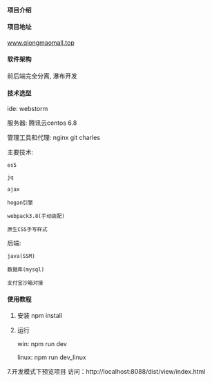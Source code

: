
#### 项目介绍

#### 项目地址
www.qiongmaomall.top

#### 软件架构
前后端完全分离, 瀑布开发

#### 技术选型
ide: webstorm 

服务器: 腾讯云centos 6.8

管理工具和代理: nginx git charles 

主要技术: 

    es5

    jq

    ajax

    hogan引擎

    webpack3.8(手动装配)

    原生CSS手写样式
    
后端:

    java(SSM)

    数据库(mysql)

    支付宝沙箱对接


#### 使用教程

1. 安装 npm install 

2. 运行

    win: npm run dev

    linux: npm run dev_linux


7.开发模式下预览项目 访问：http://localhost:8088/dist/view/index.html



